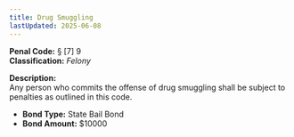 ```yaml
---
title: Drug Smuggling
lastUpdated: 2025-06-08
---
```


**Penal Code:** § [7] 9  
**Classification:** *Felony*

**Description:**  
Any person who commits the offense of drug smuggling shall be subject to penalties as outlined in this code.

- **Bond Type:** State Bail Bond  
- **Bond Amount:** $10000
